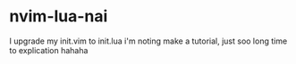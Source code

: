 # nvim-lua-nai

I upgrade my init.vim to init.lua
i'm noting make a tutorial, just soo long time to explication hahaha 
